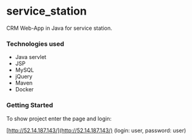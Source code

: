 # service_station

CRM Web-App in Java for service station.


### Technologies used

* Java servlet
* JSP
* MySQL
* jQuery
* Maven
* Docker



### Getting Started

To show project enter the page and login:

[http://52.14.187.143/](http://52.14.187.143/) (login: user, password: user)


